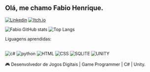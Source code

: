 ## Olá, me chamo Fabio Henrique.

[![Linkedin](https://img.shields.io/badge/LinkedIn-0077B5?style=for-the-badge&logo=linkedin&logoColor=white)](https://www.linkedin.com/in/fabio-henrique-1608bb1b5/)
[![Itch.io](https://img.shields.io/badge/Itch.io-FA5C5C?style=for-the-badge&logo=itchdotio&logoColor=white)](https://alp4ca.itch.io)

![Fabio GitHub stats](https://github-readme-stats.vercel.app/api?username=fabiohsvp&show_icons=true&theme=cobalt)
![Top Langs](https://github-readme-stats.vercel.app/api/top-langs/?username=fabiohsvp&layout=compact&theme=cobalt)

Liguagens aprendidas:
<div style="display: inline_block"><br/>
    <img aling="center" alt="c#" src="https://img.shields.io/badge/C%23-239120?style=for-the-badge&logo=c-sharp&logoColor=white"/>
    <img aling="center" alt="python" src="https://img.shields.io/badge/Python-3776AB?style=for-the-badge&logo=python&logoColor=white" />
    <img aling="center" alt="HTML" src="https://img.shields.io/badge/HTML5-E34F26?style=for-the-badge&logo=html5&logoColor=white" />
    <img aling="center" alt="CSS" src="https://img.shields.io/badge/CSS3-1572B6?style=for-the-badge&logo=css3&logoColor=white" />
    <img aling="center" alt="SQLITE" src="https://img.shields.io/badge/SQLite-07405E?style=for-the-badge&logo=sqlite&logoColor=white" />
    <img aling="center" alt="UNITY" src="https://img.shields.io/badge/Unity-100000?style=for-the-badge&logo=unity&logoColor=white" />
</div>
<br/>
🎮 Desenvolvedor de Jogos Digitais | Game Programmer | C# | Unity.
<br/>
